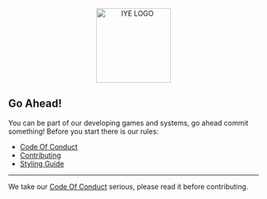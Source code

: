<div align="center">
	<image height="150px" src="https://github.com/iyellc/.github/blob/main/profile/IYELogo.png?raw=true" alt="IYE LOGO">
</div>

## Go Ahead!
You can be part of our developing games and systems, go ahead commit something! Before you start there is our rules:
* [Code Of Conduct](https://github.com/iyellc/.github/blob/main/docs/CODE_OF_CONDUCT.md)
* [Contributing](https://github.com/iyellc/.github/blob/main/docs/CONTRIBUTING.md) 
* [Styling Guide](https://github.com/iyellc/styling/)

<hr>
We take our <a href="https://github.com/iyellc/.github/blob/main/docs/CODE_OF_CONDUCT.md">Code Of Conduct</a> serious, please read it before contributing.
